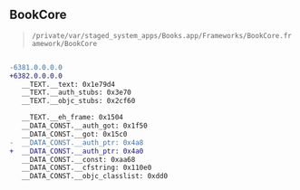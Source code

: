 ## BookCore

> `/private/var/staged_system_apps/Books.app/Frameworks/BookCore.framework/BookCore`

```diff

-6381.0.0.0.0
+6382.0.0.0.0
   __TEXT.__text: 0x1e79d4
   __TEXT.__auth_stubs: 0x3e70
   __TEXT.__objc_stubs: 0x2cf60

   __TEXT.__eh_frame: 0x1504
   __DATA_CONST.__auth_got: 0x1f50
   __DATA_CONST.__got: 0x15c0
-  __DATA_CONST.__auth_ptr: 0x4a8
+  __DATA_CONST.__auth_ptr: 0x4a0
   __DATA_CONST.__const: 0xaa68
   __DATA_CONST.__cfstring: 0x110e0
   __DATA_CONST.__objc_classlist: 0xdd0

```
